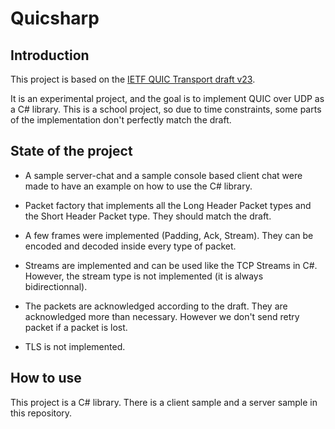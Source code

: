 # Quicsharp

## Introduction

This project is based on the [IETF QUIC Transport draft v23](https://datatracker.ietf.org/doc/draft-ietf-quic-transport/23/).

It is an experimental project, and the goal is to implement QUIC over UDP as a C# library. This is a school project, so due to time constraints, some parts of the implementation don't perfectly match the draft.

## State of the project

* A sample server-chat and a sample console based client chat were made to have an example on how to use the C# library.

* Packet factory that implements all the Long Header Packet types and the Short Header Packet type. They should match the draft.
* A few frames were implemented (Padding, Ack, Stream). They can be encoded and decoded inside every type of packet.
* Streams are implemented and can be used like the TCP Streams in C#. However, the stream type is not implemented (it is always bidirectionnal).
* The packets are acknowledged according to the draft. They are acknowledged more than necessary. However we don't send retry packet if a packet is lost.
* TLS is not implemented.

## How to use

This project is a C# library. There is a client sample and a server sample in this repository.
